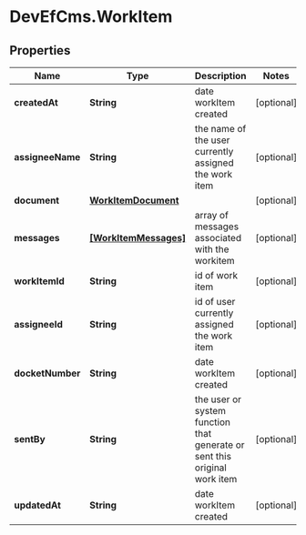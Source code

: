 # DevEfCms.WorkItem

## Properties
Name | Type | Description | Notes
------------ | ------------- | ------------- | -------------
**createdAt** | **String** | date workItem created | [optional] 
**assigneeName** | **String** | the name of the user currently assigned the work item | [optional] 
**document** | [**WorkItemDocument**](WorkItemDocument.md) |  | [optional] 
**messages** | [**[WorkItemMessages]**](WorkItemMessages.md) | array of messages associated with the workitem | [optional] 
**workItemId** | **String** | id of work item | [optional] 
**assigneeId** | **String** | id of user currently assigned the work item | [optional] 
**docketNumber** | **String** | date workItem created | [optional] 
**sentBy** | **String** | the user or system function that generate or sent this original work item | [optional] 
**updatedAt** | **String** | date workItem created | [optional] 
